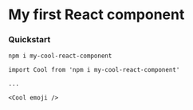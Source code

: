 # My first React component

### Quickstart

```
npm i my-cool-react-component
```

```
import Cool from 'npm i my-cool-react-component'

...

<Cool emoji />
```